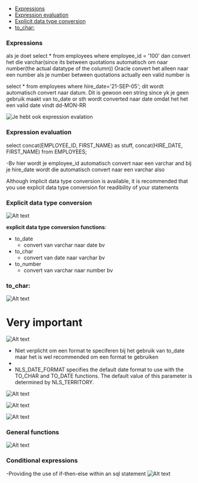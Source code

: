 - [Expressions](#expressions)
- [Expression evaluation](#expression-evaluation)
- [Explicit data type conversion](#explicit-data-type-conversion)
- [to\_char:](#to_char)


### Expressions
als je doet
select * from employees where employee_id = '100'
dan convert het die varchar(since its between quotations automatisch om naar number(the actual datatype of the column))
Oracle convert het alleen naar een number als je number between quotations actually een valid number is


select * from employees where hire_date='21-SEP-05';
dit wordt automatisch convert naar datum. Dit is gewoon een string since yk je geen gebruik maakt van to_date or sth
wordt converted naar date omdat het het een valid date vindt dd-MON-RR


![Je hebt ook expression evalation](../resources/conversion.png)
### Expression evaluation


select concat(EMPLOYEE_ID, FIRST_NAME) as stuff,
concat(HIRE_DATE, FIRST_NAME) from EMPLOYEES;

-Bv hier wordt je employee_id automatisch convert naar een varchar and bij je hire_date wordt die automatisch convert naar een varchar also


Although implicit data type conversion is available, it is recommended that you use explicit data type conversion for readibility of your statements


### Explicit data type conversion
![Alt text](<../resources/explicit conversion.png>)

**explicit data type conversion functions**:
- to_date
  - convert van varchar naar date bv
- to_char
  - convert van date naar varchar bv
- to_number
  - convert van varchar naar number bv 


### to_char:
![Alt text](../resources/to_char_with_dates.png)


# Very important
![Alt text](../resources/elements_date_format_model.png)
- Niet verplicht om een format te speciferen bij het gebruik van to_date maar het is wel recommended om een format te gebruiken
- 
- NLS_DATE_FORMAT specifies the default date format to use with the TO_CHAR and TO_DATE functions. The default value of this parameter is determined by NLS_TERRITORY.


![Alt text](../resources/other_formats.png)


![Alt text](<../resources/to_char with numbers.png>)




![Alt text](../resources/to_char_number_formatting.png)


### General functions
![Alt text](<../resources/general functions.png>)

### Conditional expressions
-Providing the use of if-then-else within an sql statement
![Alt text](<../resources/conditional expressions.png>)
